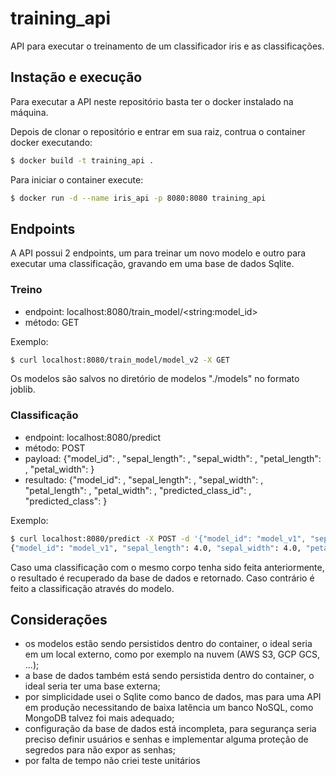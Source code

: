 # training_api

API para executar o treinamento de um classificador iris e as classificações.

## Instação e execução

Para executar a API neste repositório basta ter o docker instalado na máquina.

Depois de clonar o repositório e entrar em sua raiz, contrua o container docker executando:

```bash
$ docker build -t training_api .
```

Para iniciar o container execute:

```bash
$ docker run -d --name iris_api -p 8080:8080 training_api
```

## Endpoints

A API possui 2 endpoints, um para treinar um novo modelo e outro para executar uma classificação, 
gravando em uma base de dados Sqlite.

### Treino
- endpoint: localhost:8080/train_model/\<string:model_id>
- método: GET

Exemplo:
```bash
$ curl localhost:8080/train_model/model_v2 -X GET
```

Os modelos são salvos no diretório de modelos "./models" no formato joblib.



### Classificação
- endpoint: localhost:8080/predict
- método: POST 
- payload: {"model_id": <string>, "sepal_length": <float>, "sepal_width": <float>, "petal_length": <float>, "petal_width": <float>}
- resultado: {"model_id": <string>, "sepal_length": <float>, "sepal_width": <float>, "petal_length": <float>, "petal_width": <float>, "predicted_class_id": <integer>, "predicted_class": <string>}

Exemplo:
```bash
$ curl localhost:8080/predict -X POST -d '{"model_id": "model_v1", "sepal_length": 4.0, "sepal_width": 4, "petal_length": 4, "petal_width": 4}' -H "Content-Type: application/json"
{"model_id": "model_v1", "sepal_length": 4.0, "sepal_width": 4.0, "petal_length": 4.0, "petal_width": 4.0, "predicted_class_id": 1, "predicted_class": "versicolor"}
```

Caso uma classificação com o mesmo corpo tenha sido feita anteriormente, o resultado é recuperado da base de dados e retornado. Caso contrário é feito a classificação
através do modelo.

## Considerações

- os modelos estão sendo persistidos dentro do container, o ideal seria em um local externo, como por exemplo na nuvem (AWS S3, GCP GCS, ...);
- a base de dados também está sendo persistida dentro do container, o ideal seria ter uma base externa;
- por simplicidade usei o Sqlite como banco de dados, mas para uma API em produção necessitando de baixa latência um banco NoSQL, como MongoDB talvez foi mais adequado;
- configuração da base de dados está incompleta, para segurança seria preciso definir usuários e senhas e implementar alguma proteção de segredos para não expor as senhas;
- por falta de tempo não criei teste unitários